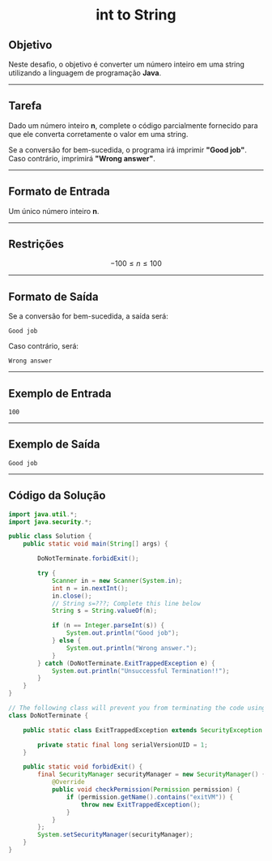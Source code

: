 <h1 align=center> int to String </h1>

## Objetivo

Neste desafio, o objetivo é converter um número inteiro em uma string utilizando a linguagem de programação **Java**.

---

## Tarefa

Dado um número inteiro **n**, complete o código parcialmente fornecido para que ele converta corretamente o valor em uma string.

Se a conversão for bem-sucedida, o programa irá imprimir **"Good job"**. Caso contrário, imprimirá **"Wrong answer"**.

---

## Formato de Entrada

Um único número inteiro **n**.

---

## Restrições

$$
-100 ≤ n ≤ 100
$$

---

## Formato de Saída

Se a conversão for bem-sucedida, a saída será:

```plaintext
Good job
```

Caso contrário, será:

```plaintext
Wrong answer
```

---

## Exemplo de Entrada

```plaintext
100
```

---

## Exemplo de Saída

```plaintext
Good job
```

---

## Código da Solução

```java
import java.util.*;
import java.security.*;

public class Solution {
    public static void main(String[] args) {

        DoNotTerminate.forbidExit();

        try {
            Scanner in = new Scanner(System.in);
            int n = in.nextInt();
            in.close();
            // String s=???; Complete this line below
            String s = String.valueOf(n);

            if (n == Integer.parseInt(s)) {
                System.out.println("Good job");
            } else {
                System.out.println("Wrong answer.");
            }
        } catch (DoNotTerminate.ExitTrappedException e) {
            System.out.println("Unsuccessful Termination!!");
        }
    }
}

// The following class will prevent you from terminating the code using exit(0)!
class DoNotTerminate {

    public static class ExitTrappedException extends SecurityException {

        private static final long serialVersionUID = 1;
    }

    public static void forbidExit() {
        final SecurityManager securityManager = new SecurityManager() {
            @Override
            public void checkPermission(Permission permission) {
                if (permission.getName().contains("exitVM")) {
                    throw new ExitTrappedException();
                }
            }
        };
        System.setSecurityManager(securityManager);
    }
}

```